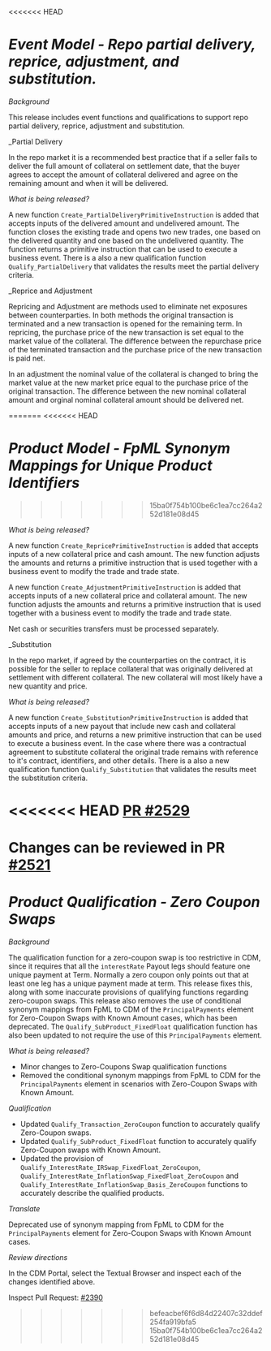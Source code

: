 <<<<<<< HEAD
# _Event Model - Repo partial delivery, reprice, adjustment, and substitution._

_Background_

This release includes event functions and qualifications to support repo partial delivery, reprice, adjustment and substitution. 

_Partial Delivery

In the repo market it is a recommended best practice that if a seller fails to deliver the full amount of collateral
on settlement date, that the buyer agrees to accept the amount of collateral delivered and agree on the remaining amount and when
it will be delivered.

_What is being released?_

A new function `Create_PartialDeliveryPrimitiveInstruction` is added that accepts inputs of the delivered amount and undelivered amount. 
The function closes the existing trade and opens two new trades, one based on the delivered quantity and one based on the undelivered
quantity. The function returns a primitive instruction that can be used to execute a business event. 
There is a also a new qualification function `Qualify_PartialDelivery` that validates the results meet the partial delivery criteria.

_Reprice and Adjustment

Repricing and Adjustment are methods used to eliminate net exposures between counterparties. In both methods the original transaction is terminated
and a new transaction is opened for the remaining term. In repricing, the purchase price of the new transaction is set equal to the market value of the
collateral. The difference between the repurchase price of the terminated transaction and the purchase price of the new transaction is paid net. 

In an adjustment the nominal value of the collateral is changed to bring the market value at the new market price equal to the purchase price of the 
original transaction. The difference between the new nominal collateral amount and orginal nominal collateral amount should be delivered net.
 
=======
<<<<<<< HEAD
# *Product Model - FpML Synonym Mappings for Unique Product Identifiers*
>>>>>>> 15ba0f754b100be6c1ea7cc264a252d181e08d45

_What is being released?_

A new function `Create_RepricePrimitiveInstruction` is added that accepts inputs of a new collateral price and cash
amount. The new function adjusts the amounts and returns a primitive instruction that is used together with a business event to
modify the trade and trade state.

A new function `Create_AdjustmentPrimitiveInstruction` is added that accepts inputs of a new collateral price and collateral amount.
The new function adjusts the amounts and returns a primitive instruction that is used together with a business event to
modify the trade and trade state.

Net cash or securities transfers must be processed separately.

_Substitution

In the repo market, if agreed by the counterparties on the contract, it is possible for the seller to replace collateral that was originally
delivered at settlement with different collateral. The new collateral will most likely have a new quantity and price. 

_What is being released?_

A new function `Create_SubstitutionPrimitiveInstruction` is added that accepts inputs of a new payout that include new cash and collateral
amounts and price, and returns a new primitive instruction that can be used to execute a business event. In the case where
there was a contractual agreement to substitute collateral the original trade remains with reference to it's contract, identifiers, and 
other details. There is a also a new qualification function `Qualify_Substitution` that validates the results meet the substitution criteria.

<<<<<<< HEAD
[PR #2529](https://github.com/finos/common-domain-model/pull/2529)
=======
Changes can be reviewed in PR [#2521](https://github.com/finos/common-domain-model/pull/2521)
=======
# _Product Qualification - Zero Coupon Swaps_

_Background_

The qualification function for a zero-coupon swap is too restrictive in CDM, since it requires that all the `interestRate` Payout legs should feature one unique payment at Term. Normally a zero coupon only points out that at least one leg has a unique payment made at term.
This release fixes this, along with some inaccurate provisions of qualifying functions regarding zero-coupon swaps. This release also removes the use of conditional synonym mappings from FpML to CDM of the `PrincipalPayments` element for Zero-Coupon Swaps with Known Amount cases, which has been deprecated. The `Qualify_SubProduct_FixedFloat` qualification function has also been updated to not require the use of this `PrincipalPayments` element.

_What is being released?_

- Minor changes to Zero-Coupons Swap qualification functions
- Removed the conditional synonym mappings from FpML to CDM for the `PrincipalPayments` element in scenarios with Zero-Coupon Swaps with Known Amount.

_Qualification_

- Updated `Qualify_Transaction_ZeroCoupon` function to accurately qualify Zero-Coupon swaps.
- Updated `Qualify_SubProduct_FixedFloat` function to accurately qualify Zero-Coupon swaps with Known Amount.
- Updated the provision of `Qualify_InterestRate_IRSwap_FixedFloat_ZeroCoupon`, `Qualify_InterestRate_InflationSwap_FixedFloat_ZeroCoupon` and `Qualify_InterestRate_InflationSwap_Basis_ZeroCoupon` functions to accurately describe the qualified products.

_Translate_

Deprecated use of synonym mapping from FpML to CDM for the `PrincipalPayments` element for Zero-Coupon Swaps with Known Amount cases.

_Review directions_

In the CDM Portal, select the Textual Browser and inspect each of the changes identified above.

Inspect Pull Request: [#2390](https://github.com/finos/common-domain-model/pull/2390)
>>>>>>> befeacbef6f6d84d22407c32ddef254fa919bfa5
>>>>>>> 15ba0f754b100be6c1ea7cc264a252d181e08d45
